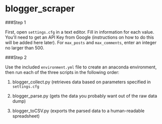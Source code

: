 # blogger_scraper

###Step 1

First, open `settings.cfg` in a text editor.  Fill in information for each value.  You'll need to get an API Key from Google (instructions on how to do this will be added here later).  For `max_posts` and `max_comments`, enter an integer no larger than 500.

###Step 2

Use the included `environment.yml` file to create an anaconda environment, then run each of the three scripts in the following order:

1. blogger_collect.py (retrieves data based on parameters specified in `settings.cfg` 

2. blogger_parse.py (gets the data you probably want out of the raw data dump)

3. blogger_toCSV.py (exports the parsed data to a human-readable spreadsheet)
